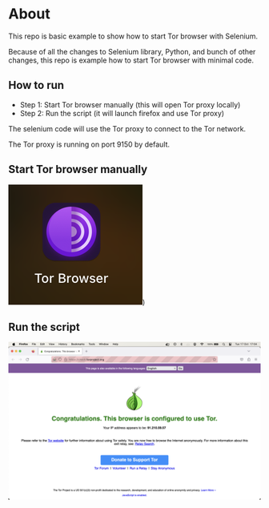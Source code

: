# About

This repo is basic example to show how to start Tor browser with Selenium.

Because of all the changes to Selenium library, Python, and bunch of other changes, this repo is example how to start Tor browser with minimal code.

## How to run

- Step 1: Start Tor browser manually (this will open Tor proxy locally)
- Step 2: Run the script (it will launch firefox and use Tor proxy)

The selenium code will use the Tor proxy to connect to the Tor network.

The Tor proxy is running on port 9150 by default.

## Start Tor browser manually

![Tor browser](README-resources/Screenshot%202023-10-17%20at%2017.08.29.png))

## Run the script

![Run the script](README-resources/Screenshot%202023-10-17%20at%2017.04.21.png)
